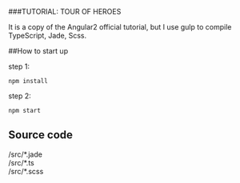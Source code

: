 ###TUTORIAL: TOUR OF HEROES

It is a copy of the Angular2 official tutorial, but I use gulp to compile TypeScript, Jade, Scss.


##How to start up

step 1:

	npm install
	
step 2:

	npm start
	
## Source code

/src/\*.jade    
/src/\*.ts    
/src/\*.scss